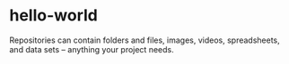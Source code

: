 # hello-world
Repositories can contain folders and files, images, videos, spreadsheets, and data sets – anything your project needs.
